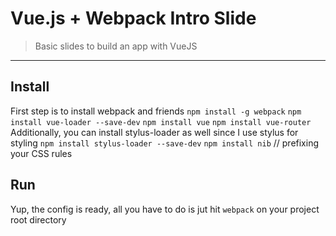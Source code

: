 # Vue.js + Webpack Intro Slide
> Basic slides to build an app with VueJS
---
## Install
First step is to install webpack and friends
`npm install -g webpack`
`npm install vue-loader --save-dev`
`npm install vue`
`npm install vue-router`
Additionally, you can install stylus-loader as well since I use stylus for styling
`npm install stylus-loader --save-dev`
`npm install nib` // prefixing your CSS rules

## Run
Yup, the config is ready, all you have to do is jut hit `webpack` on your project root directory